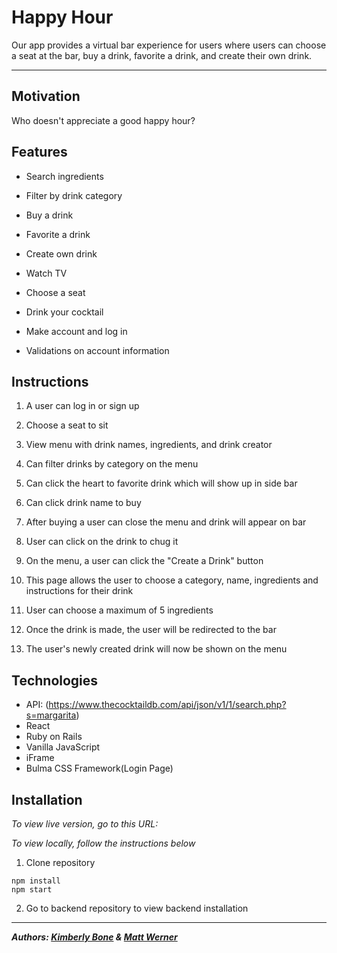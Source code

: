 # **Happy Hour**

Our app provides a virtual bar experience for users where users can choose a seat at the bar, buy a drink, favorite a drink, and create their own drink.

---

## Motivation
Who doesn't appreciate a good happy hour?

## Features
- Search ingredients

- Filter by drink category
- Buy a drink
- Favorite a drink
- Create own drink
- Watch TV
- Choose a seat
- Drink your cocktail
- Make account and log in
- Validations on account information

## Instructions
1. A user can log in or sign up

2. Choose a seat to sit
3. View menu with drink names, ingredients, and drink creator
4. Can filter drinks by category on the menu
5. Can click the heart to favorite drink which will show up in side bar
6. Can click drink name to buy
7. After buying a user can close the menu and drink will appear on bar
8. User can click on the drink to chug it
9. On the menu, a user can click the "Create a Drink" button
10. This page allows the user to choose a category, name, ingredients and instructions for their drink
11. User can choose a maximum of 5 ingredients
12. Once the drink is made, the user will be redirected to the bar
13. The user's newly created drink will now be shown on the menu

## Technologies
- API: (https://www.thecocktaildb.com/api/json/v1/1/search.php?s=margarita)
- React
- Ruby on Rails
- Vanilla JavaScript
- iFrame
- Bulma CSS Framework(Login Page)

## Installation
*To view live version, go to this URL:[]()*

*To view locally, follow the instructions below*
1. Clone repository

  ```
  npm install
  npm start
  ```

2. Go to backend repository to view backend installation

---
***Authors: [Kimberly Bone](https://github.com/kimberlybone) & [Matt Werner](https://github.com/mrwerner392)***
